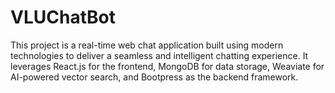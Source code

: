 # VLUChatBot
This project is a real-time web chat application built using modern technologies to deliver a seamless and intelligent chatting experience. It leverages React.js for the frontend, MongoDB for data storage, Weaviate for AI-powered vector search, and Bootpress as the backend framework.

